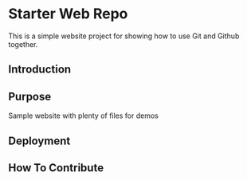 # Starter Web Repo

This is a simple website project for showing how to use Git and Github together.

## Introduction

## Purpose

Sample website with plenty of files for demos

## Deployment

## How To Contribute